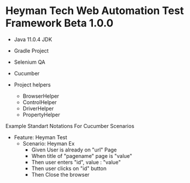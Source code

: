 # Heyman Tech Web Automation Test Framework Beta 1.0.0

* Java 11.0.4 JDK
* Gradle Project
* Selenium QA
* Cucumber

* Project helpers 

  * BrowserHelper
  * ControlHelper
  * DriverHelper
  * PropertyHelper
  
Example Standart Notations For Cucumber Scenarios

* Feature: Heyman Test
    * Scenario: Heyman Ex
      * Given User is already on "url" Page
      * When title of "pagename" page is "value"
      * Then user enters "id", value : "value"
      * Then user clicks on "id" button
      * Then Close the browser
 
